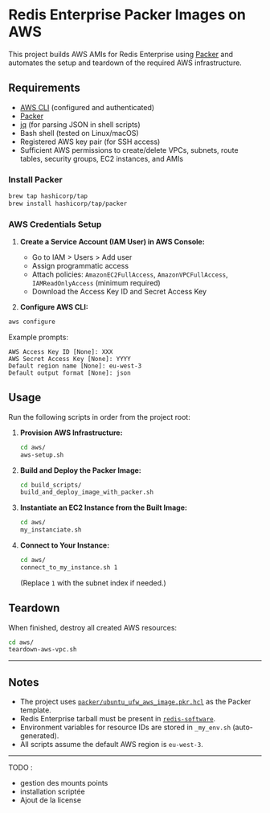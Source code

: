 # Redis Enterprise Packer Images on AWS

This project builds AWS AMIs for Redis Enterprise using [Packer](https://www.packer.io/) and automates the setup and teardown of the required AWS infrastructure.

## Requirements

- [AWS CLI](https://docs.aws.amazon.com/cli/latest/userguide/getting-started-install.html) (configured and authenticated)
- [Packer](https://www.packer.io/downloads)
- [jq](https://stedolan.github.io/jq/) (for parsing JSON in shell scripts)
- Bash shell (tested on Linux/macOS)
- Registered AWS key pair (for SSH access)
- Sufficient AWS permissions to create/delete VPCs, subnets, route tables, security groups, EC2 instances, and AMIs

### Install Packer

```sh
brew tap hashicorp/tap
brew install hashicorp/tap/packer
```

### AWS Credentials Setup

1. **Create a Service Account (IAM User) in AWS Console:**
   - Go to IAM > Users > Add user
   - Assign programmatic access
   - Attach policies: `AmazonEC2FullAccess`, `AmazonVPCFullAccess`, `IAMReadOnlyAccess` (minimum required)
   - Download the Access Key ID and Secret Access Key

2. **Configure AWS CLI:**

```sh
aws configure
```

Example prompts:

```
AWS Access Key ID [None]: XXX
AWS Secret Access Key [None]: YYYY
Default region name [None]: eu-west-3
Default output format [None]: json
```

## Usage

Run the following scripts in order from the project root:

1. **Provision AWS Infrastructure:**

   ```sh
   cd aws/
   aws-setup.sh
   ```

2. **Build and Deploy the Packer Image:**

   ```sh
   cd build_scripts/
   build_and_deploy_image_with_packer.sh
   ```

3. **Instantiate an EC2 Instance from the Built Image:**

   ```sh
   cd aws/
   my_instanciate.sh
   ```

4. **Connect to Your Instance:**

   ```sh
   cd aws/
   connect_to_my_instance.sh 1
   ```

   (Replace `1` with the subnet index if needed.)

## Teardown

When finished, destroy all created AWS resources:

```sh
cd aws/
teardown-aws-vpc.sh
```

---

## Notes

- The project uses [`packer/ubuntu_ufw_aws_image.pkr.hcl`](packer/ubuntu_ufw_aws_image.pkr.hcl ) as the Packer template.
- Redis Enterprise tarball must be present in [`redis-software`](redis-software ).
- Environment variables for resource IDs are stored in `_my_env.sh` (auto-generated).
- All scripts assume the default AWS region is `eu-west-3`.

---

TODO : 
* gestion des mounts points
* installation scriptée
* Ajout de la license
